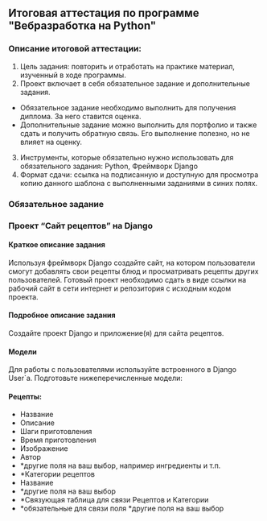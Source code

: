 ## Итоговая аттестация по программе "Вебразработка на Python"

### Описание итоговой аттестации:
1) Цель задания: повторить и отработать на практике материал, изученный в ходе
программы.
2) Проект включает в себя обязательное задание и дополнительные задания.
- Обязательное задание необходимо выполнить для получения диплома.
За него ставится оценка.
- Дополнительные задание можно выполнить для портфолио и также
сдать и получить обратную связь. Его выполнение полезно, но не
влияет на оценку.
3) Инструменты, которые обязательно нужно использовать для обязательного
задания: Python, Фреймворк Django
4) Формат сдачи: ссылка на подписанную и доступную для просмотра копию
данного шаблона с выполненными заданиями в синих полях.

### Обязательное задание
### Проект “Сайт рецептов” на Django

#### Краткое описание задания
Используя фреймворк Django создайте сайт, на котором пользователи смогут
добавлять свои рецепты блюд и просматривать рецепты других пользователей.
Готовый проект необходимо сдать в виде ссылки на рабочий сайт в сети интернет и
репозитория с исходным кодом проекта.

#### Подробное описание задания

Создайте проект Django и приложение(я) для сайта рецептов.

#### Модели
Для работы с пользователями используйте встроенного в Django User`a.
Подготовьте нижеперечисленные модели:
#### Рецепты:
- Название
- Описание
- Шаги приготовления
- Время приготовления
- Изображение
- Автор
- *другие поля на ваш выбор, например ингредиенты и т.п.
- *Категории рецептов
- Название
- *другие поля на ваш выбор
- *Связующая таблица для связи Рецептов и Категории
- *обязательные для связи поля
 *другие поля на ваш выбор
